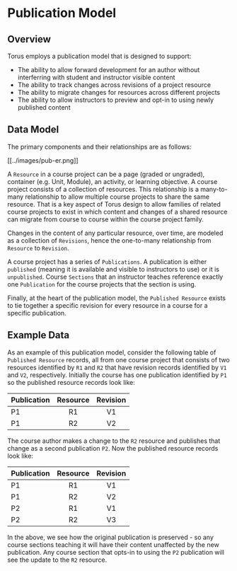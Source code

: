 # Publication Model

## Overview

Torus employs a publication model that is designed to support:

- The ability to allow forward development for an author without interferring with student and instructor visible content
- The ability to track changes across revisions of a project resource
- The ability to migrate changes for resources across different projects
- The ability to allow instructors to preview and opt-in to using newly published content

## Data Model

The primary components and their relationships are as follows:

[[../images/pub-er.png]]

A `Resource` in a course project can be a page (graded or ungraded),
container (e.g. Unit, Module), an activity, or learning objective. A course
project consists of a collection of resources. This relationship is
a many-to-many relationship to allow multiple course projects to share
the same resource. That is a key aspect of Torus design to allow families
of related course projects to exist in which content and changes of a
shared resource can migrate from course to course within the course project
family.

Changes in the content of any particular resource, over time, are modeled as a collection of `Revisions`, hence the one-to-many relationship from `Resource` to `Revision`.

A course project has a series of `Publications`. A publication is
either `published` (meaning it is available and visible to instructors to use)
or it is `unpublished`. Course `Sections` that an instructor teaches reference
exactly one `Publication` for the course projects that the section is using.

Finally, at the heart of the publication model, the `Published Resource` exists to tie together a specific revision for every resource in a course for a specific publication.

## Example Data

As an example of this publication model, consider the following table of
`Published Resource` records, all from one course project that consists
of two resources identified by `R1` and `R2` that have revision records identified by `V1` and `V2`, respectively. Initially the course has one publication identified by `P1` so the published resource records look like:

| Publication | Resource | Revision |
| ----------- | :------: | :------: |
| P1          |    R1    |    V1    |
| P1          |    R2    |    V2    |

The course author makes a change to the `R2` resource and publishes that
change as a second publication `P2`. Now the published resource records
look like:

| Publication | Resource | Revision |
| ----------- | :------: | :------: |
| P1          |    R1    |    V1    |
| P1          |    R2    |    V2    |
| P2          |    R1    |    V1    |
| P2          |    R2    |    V3    |

In the above, we see how the original publication is preserved - so any
course sections teaching it will have their content unaffected by the new
publication. Any course section that opts-in to using the `P2` publication
will see the update to the `R2` resource.

